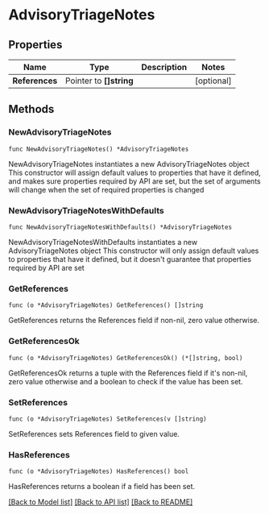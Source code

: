 # AdvisoryTriageNotes

## Properties

Name | Type | Description | Notes
------------ | ------------- | ------------- | -------------
**References** | Pointer to **[]string** |  | [optional] 

## Methods

### NewAdvisoryTriageNotes

`func NewAdvisoryTriageNotes() *AdvisoryTriageNotes`

NewAdvisoryTriageNotes instantiates a new AdvisoryTriageNotes object
This constructor will assign default values to properties that have it defined,
and makes sure properties required by API are set, but the set of arguments
will change when the set of required properties is changed

### NewAdvisoryTriageNotesWithDefaults

`func NewAdvisoryTriageNotesWithDefaults() *AdvisoryTriageNotes`

NewAdvisoryTriageNotesWithDefaults instantiates a new AdvisoryTriageNotes object
This constructor will only assign default values to properties that have it defined,
but it doesn't guarantee that properties required by API are set

### GetReferences

`func (o *AdvisoryTriageNotes) GetReferences() []string`

GetReferences returns the References field if non-nil, zero value otherwise.

### GetReferencesOk

`func (o *AdvisoryTriageNotes) GetReferencesOk() (*[]string, bool)`

GetReferencesOk returns a tuple with the References field if it's non-nil, zero value otherwise
and a boolean to check if the value has been set.

### SetReferences

`func (o *AdvisoryTriageNotes) SetReferences(v []string)`

SetReferences sets References field to given value.

### HasReferences

`func (o *AdvisoryTriageNotes) HasReferences() bool`

HasReferences returns a boolean if a field has been set.


[[Back to Model list]](../README.md#documentation-for-models) [[Back to API list]](../README.md#documentation-for-api-endpoints) [[Back to README]](../README.md)


